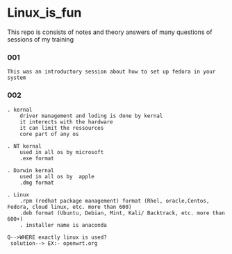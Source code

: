 # Linux_is_fun
This repo is consists of notes and theory answers of many questions of sessions of my training 

### 001 
 ` This was an introductory session about how to set up fedora in your system ` 
  
### 002
```
. kernal
	driver management and loding is done by kernal
	it interects with the hardware
	it can limit the ressources
	core part of any os

. NT kernal
	used in all os by microsoft
	.exe format

. Darwin kernal
	used in all os by  apple
	.dmg format

. Linux
	.rpm (redhat package management) format (Rhel, oracle,Centos, Fedora, cloud linux, etc. more than 600)
	.deb format (Ubuntu, Debian, Mint, Kali/ Backtrack, etc. more than 600+)
	. installer name is anaconda

Q-->WHERE exactly linux is used?
 solution--> EX:- openwrt.org
```

